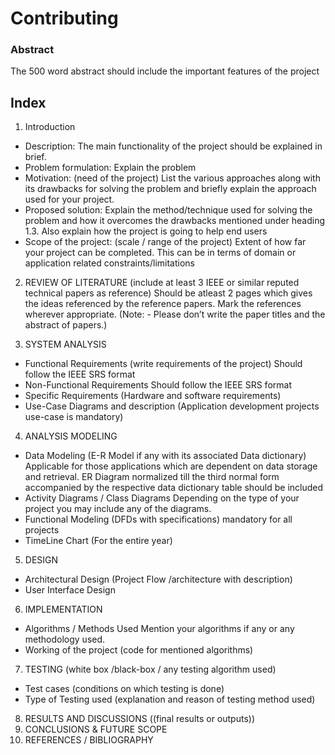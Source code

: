 # Contributing

### Abstract
The 500 word abstract should include the important features of the project

## Index
1. Introduction
* Description: The main functionality of the project should be explained in brief.
* Problem formulation: Explain the problem
* Motivation: (need of the project) List the various approaches along with its drawbacks for solving the problem and briefly explain the approach used for your project.
* Proposed solution: Explain the method/technique used for solving the problem and how it overcomes the drawbacks mentioned under heading 1.3. Also explain how the project is going to help end users
* Scope of the project: (scale / range of the project) Extent of how far your project can be completed. This can be in terms of domain or application related constraints/limitations

2. REVIEW OF LITERATURE 
(include at least 3 IEEE or similar reputed technical papers as reference) Should be atleast 2 pages which gives the ideas referenced by the reference papers. Mark the references wherever appropriate. (Note: - Please don’t write the paper titles and the abstract of papers.)

3. SYSTEM ANALYSIS
* Functional Requirements
(write requirements of the project) Should follow the IEEE SRS format
* Non-Functional Requirements
Should follow the IEEE SRS format
* Specific Requirements
(Hardware and software requirements)
* Use-Case Diagrams and description
(Application development projects use-case is mandatory)

4. ANALYSIS MODELING
* Data Modeling
(E-R Model if any with its associated Data dictionary) Applicable for those applications which are dependent on data storage and retrieval. ER Diagram normalized till the third normal form accompanied by the respective data dictionary table should be included
* Activity Diagrams / Class Diagrams
Depending on the type of your project you may include any of the diagrams.
* Functional Modeling (DFDs with specifications) mandatory for all projects 
* TimeLine Chart (For the entire year)

5. DESIGN
* Architectural Design (Project Flow /architecture with description) 
* User Interface Design 

6. IMPLEMENTATION
* Algorithms / Methods Used 
Mention your algorithms if any or any methodology used.
* Working of the project (code for mentioned algorithms)

7. TESTING
(white box /black-box / any testing algorithm used)
* Test cases (conditions on which testing is done)
* Type of Testing used (explanation and reason of testing method used)

8. RESULTS AND DISCUSSIONS ((final results or outputs))
9. CONCLUSIONS & FUTURE SCOPE
10.  REFERENCES / BIBLIOGRAPHY


